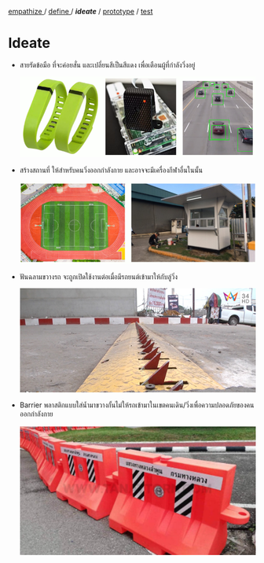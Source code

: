 [ empathize ](empathize.md) / [ define ](define.md) / ***ideate*** / [prototype](prototype.md) / [ test ](test.md)
# Ideate

- สายรัดข้อมือ ที่จะค่อยสั่น และเปลี่ยนสีเป็นสีแดง เพื่อเตือนผู้ที่กำลังวิ่งอยู่
  
  ![สายรัดมือ](https://github.com/Thanaphat-Boonrak/INT100-G2-01/blob/ba624eeb47141b643ed0c4e87725b82eb3cc5ba1/assets/profiles/ideate/%E0%B8%99%E0%B8%B2%E0%B8%AC%E0%B8%B4%E0%B8%81%E0%B8%B2.png)
  
- สร้างสถานที่ ให้สำหรับคนวิ่งออกกำลังกาย และอาจจะมีเครื่องกีฬาอื่นในนั้น
  
    ![สนาม](https://github.com/Thanaphat-Boonrak/INT100-G2-01/blob/27f689b6b07ec22599e35108f0cbd66930652b65/assets/profiles/ideate/%E0%B8%AA%E0%B8%99%E0%B8%B2%E0%B8%A1.png)

- ฟันฉลามขวางรถ จะถูกเปิดใช้งานต่อเมื่อมีรถยนต์เข้ามาให้กับลู่วิ่ง

   ![ฟันฉลาม](https://github.com/Thanaphat-Boonrak/INT100-G2-01/blob/e2e0d69380652e1bf3003b673d3427c2a3aa1211/assets/profiles/ideate/%E0%B8%9F%E0%B8%B1%E0%B8%99%E0%B8%89%E0%B8%A5%E0%B8%B2%E0%B8%A1.png)
  
- Barrier พลาสติกแบบใส่น้ำมาขวางกั้นไม่ให้รถเข้ามาในเขตคนเดิน/วิ่งเพื่อความปลอดภัยของคนออกกำลังกาย
  
  ![Barrier](https://github.com/Thanaphat-Boonrak/INT100-G2-01/blob/506be34e96384118ce3032db195b47954ecafcf9/assets/profiles/ideate/Barrier.png)
